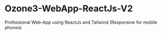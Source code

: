 # Ozone3-WebApp-ReactJs-V2
Professional Web-App using ReactJs and Tailwind (Responsive for mobile phones)
